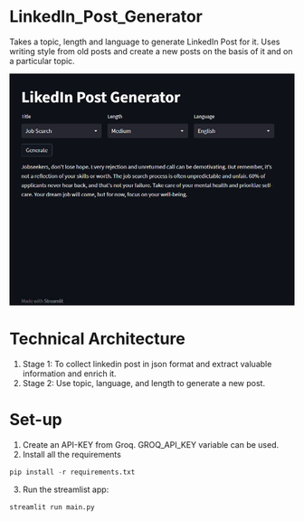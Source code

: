 # LinkedIn_Post_Generator
Takes a topic, length and language to generate LinkedIn Post for it. Uses writing style from old posts and create a new posts on the basis of it and on a particular topic.

![alt text](./LinkedIn_Post_Gen_Streamlit.png)

# Technical Architecture
1. Stage 1: To collect linkedin post in json format and extract valuable information and enrich it.
2. Stage 2: Use topic, language, and length to generate a new post.

# Set-up
1. Create an API-KEY from Groq. GROQ_API_KEY variable can be used.
2. Install all the requirements
```python
pip install -r requirements.txt
```
3. Run the streamlist app:
```
streamlit run main.py
```
